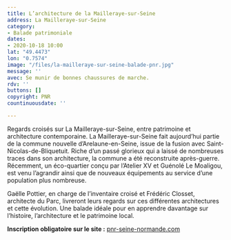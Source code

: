 ```yaml
---
title: L’architecture de la Mailleraye-sur-Seine
address: La Mailleraye-sur-Seine
category:
- Balade patrimoniale
dates:
- 2020-10-18 10:00
lat: "49.4473"
lon: "0.7574"
image: "/files/la-mailleraye-sur-seine-balade-pnr.jpg"
message: ''
avec: Se munir de bonnes chaussures de marche.
rdv: ''
buttons: []
copyright: PNR
countinuousdate: ''

---
```

Regards croisés sur La Mailleraye-sur-Seine, entre patrimoine et architecture contemporaine. La Mailleraye-sur-Seine fait aujourd’hui partie de la commune nouvelle d’Arelaune-en-Seine, issue de la fusion avec Saint-Nicolas-de-Bliquetuit. Riche d’un passé glorieux qui a laissé de nombreuses traces dans son architecture, la commune a été reconstruite après-guerre. Récemment, un éco-quartier conçu par l’Atelier XV et Guénolé Le Moaligou, est venu l’agrandir ainsi que de nouveaux équipements au service d’une population plus nombreuse.

Gaëlle Pottier, en charge de l’inventaire croisé et Frédéric Closset, architecte du Parc, livreront leurs regards sur ces différentes architectures et cette évolution. Une balade idéale pour en apprendre davantage sur l’histoire, l’architecture et le patrimoine local.

**Inscription obligatoire sur le site :** [pnr-seine-normande.com](https://www.pnr-seine-normande.com/evenement-larchitecture-de-la-mailleraye-sur-seine-1774.html)